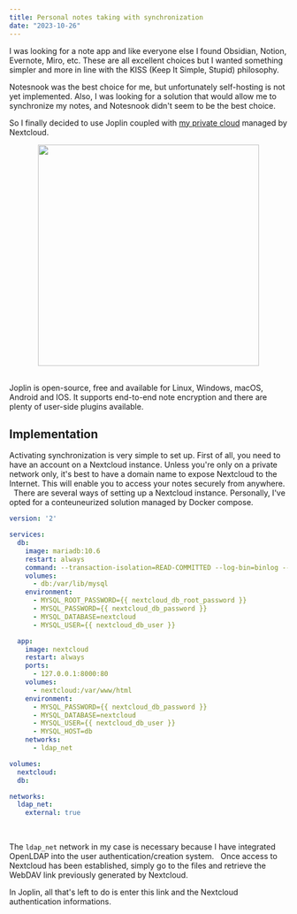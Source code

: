 ```yaml
---
title: Personal notes taking with synchronization
date: "2023-10-26"
---
```


I was looking for a note app and like everyone else I found Obsidian, Notion, Evernote, Miro, etc. These are all excellent choices but I wanted something simpler and more in line with the KISS (Keep It Simple, Stupid) philosophy.
&nbsp;

Notesnook was the best choice for me, but unfortunately self-hosting is not yet implemented. Also, I was looking for a solution that would allow me to synchronize my notes, and Notesnook didn't seem to be the best choice.
&nbsp;

So I finally decided to use Joplin coupled with [my private cloud](https://cloud.theobori.cafe) managed by Nextcloud.
&nbsp;

<center>
    <img src="/joplin_nextcloud.png" width="400px">
</center>
&nbsp;

Joplin is open-source, free and available for Linux, Windows, macOS, Android and IOS. It supports end-to-end note encryption and there are plenty of user-side plugins available.

## Implementation

Activating synchronization is very simple to set up. First of all, you need to have an account on a Nextcloud instance. Unless you're only on a private network only, it's best to have a domain name to expose Nextcloud to the Internet. This will enable you to access your notes securely from anywhere.
&nbsp;
There are several ways of setting up a Nextcloud instance. Personally, I've opted for a conteuneurized solution managed by Docker compose.

```yaml
version: '2'

services:
  db:
    image: mariadb:10.6
    restart: always
    command: --transaction-isolation=READ-COMMITTED --log-bin=binlog --binlog-format=ROW
    volumes:
      - db:/var/lib/mysql
    environment:
      - MYSQL_ROOT_PASSWORD={{ nextcloud_db_root_password }}
      - MYSQL_PASSWORD={{ nextcloud_db_password }}
      - MYSQL_DATABASE=nextcloud
      - MYSQL_USER={{ nextcloud_db_user }}

  app:
    image: nextcloud
    restart: always
    ports:
      - 127.0.0.1:8000:80
    volumes:
      - nextcloud:/var/www/html
    environment:
      - MYSQL_PASSWORD={{ nextcloud_db_password }}
      - MYSQL_DATABASE=nextcloud
      - MYSQL_USER={{ nextcloud_db_user }}
      - MYSQL_HOST=db
    networks:
      - ldap_net

volumes:
  nextcloud:
  db:

networks:
  ldap_net:
    external: true
```
&nbsp;

The `ldap_net` network in my case is necessary because I have integrated OpenLDAP into the user authentication/creation system.
&nbsp;
Once access to Nextcloud has been established, simply go to the files and retrieve the WebDAV link previously generated by Nextcloud.

In Joplin, all that's left to do is enter this link and the Nextcloud authentication informations.
